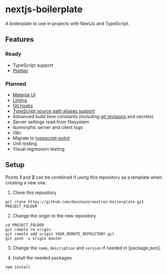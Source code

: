 # nextjs-boilerplate

A boilerplate to use in projects with NextJs and TypeScript.

## Features

### Ready

- TypeScript support
- [Prettier](https://prettier.io/)

### Planned

- [Material UI](https://material-ui.com/)
- [Linting](https://palantir.github.io/tslint/)
- [Git hooks](https://github.com/typicode/husky)
- [TypeScript source path aliases support](https://stackoverflow.com/questions/51319613/in-vs-code-ts-cannot-find-module-src-xxx)
- Advanced build time constants (including [git revisions](https://www.npmjs.com/package/git-revision-webpack-plugin) and secrets)
- Server settings read from filesystem
- Isomorphic server and client logs
- i18n
- Migrate to [typescript-eslint](https://github.com/typescript-eslint/typescript-eslint)
- Unit testing
- Visual regression testing

## Setup

Points **1** and **2** can be combined if using this repository as a template when creating a new one.

1. Clone this repository

```
git clone https://github.com/danikaze/nextron-boilerplate.git PROJECT_FOLDER
```

2. Change the origin to the new repository

```
cd PROJECT_FOLDER
git remote rm origin
git remote add origin YOUR_REMOTE_REPOSITORY.git
git push -u origin master
```

3. Change the `name`, `description` and `version` if needed in [package.json].

4. Install the needed packages

```
npm install
```
